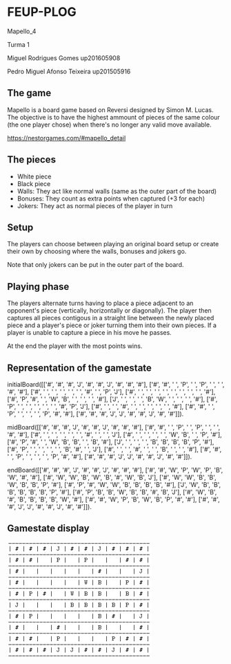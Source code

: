 # FEUP-PLOG

Mapello_4

Turma 1

Miguel Rodrigues Gomes up201605908

Pedro Miguel Afonso Teixeira  up201505916


## The game
Mapello is a board game based on Reversi designed by Simon M. Lucas. The objective is to have the highest ammount of pieces of the same colour (the one player chose) when there's no longer any valid move available. 

https://nestorgames.com/#mapello_detail

## The pieces
 - White piece
 - Black piece
 - Walls: They act like normal walls (same as the outer part of the board)
 - Bonuses: They count as extra points when captured (+3 for each)
 - Jokers: They act as normal pieces of the player in turn


## Setup
The players can choose between playing an original board setup or create their own by choosing where the walls, bonuses and jokers go.

Note that only jokers can be put in the outer part of the board.

## Playing phase
The players alternate turns having to place a piece adjacent to an opponent's piece (vertically, horizontally or diagonally). The player then captures all pieces contigous in a straight line between the newly placed piece and a player's piece or joker turning them into their own pieces. If a player is unable to capture a piece in his move he passes.

At the end the player with the most points wins.

## Representation of the gamestate

initialBoard([['#',   '#',   '#',   'J',   '#',   '#',   'J',   '#',   '#', '#'], 
         ['#', '#', ' ', 'P', ' ', 'P', ' ', ' ', '#', '#'], 
         ['#', ' ', ' ', ' ', ' ', ' ', '#', ' ', 'P', 'J'], 
         ['#', ' ', ' ', ' ', ' ', ' ', ' ', ' ', ' ', '#'], 
         ['#', 'P', '#', ' ', 'W', 'B', ' ', ' ', ' ', '#'], 
         ['J', ' ', ' ', ' ', 'B', 'W', ' ', ' ', ' ', '#'], 
         ['#', 'P', ' ', ' ', ' ', ' ', ' ', '#', 'P', 'J'], 
         ['#', ' ', ' ', '#', ' ', ' ', ' ', ' ', ' ', '#'], 
         ['#', '#', ' ', 'P', ' ', ' ', ' ', 'P', '#', '#'], 
         ['#',   '#',   '#',   'J',   'J',   '#',   '#',   'J',   '#', '#']]).
         
         
midBoard([['#',   '#',   '#',   'J',   '#',   '#',   'J',   '#',   '#', '#'], 
         ['#', '#', ' ', 'P', ' ', 'P', ' ', ' ', '#', '#'], 
         ['#', ' ', ' ', ' ', ' ', ' ', '#', ' ', ' ', 'J'], 
         ['#', ' ', ' ', ' ', ' ', 'W', 'B', ' ', 'P', '#'], 
         ['#', 'P', '#', ' ', 'W', 'B', 'B', ' ', 'B', '#'], 
         ['J', ' ', ' ', ' ', 'B', 'B', 'B', 'B', 'P', '#'], 
         ['#', 'P', ' ', ' ', ' ', ' ', 'B', '#', ' ', 'J'], 
         ['#', ' ', ' ', '#', ' ', ' ', 'B', ' ', ' ', '#'], 
         ['#', '#', ' ', 'P', ' ', ' ', ' ', 'P', '#', '#'], 
         ['#',   '#',   '#',   'J',   'J',   '#',   '#',   'J',   '#', '#']]).       
         
      
endBoard([['#',   '#',   '#',   'J',   '#',   '#',   'J',   '#',   '#', '#'], 
         ['#', '#', 'W', 'P', 'W', 'P', 'B', 'W', '#', '#'], 
         ['#', 'W', 'W', 'B', 'W', 'B', '#', 'W', 'B', 'J'], 
         ['#', 'W', 'W', 'B', 'B', 'W', 'B', 'B', 'P', '#'], 
         ['#', 'P', '#', 'W', 'W', 'B', 'B', 'B', 'B', '#'], 
         ['J', 'W', 'B', 'B', 'B', 'B', 'B', 'B', 'P', '#'], 
         ['#', 'P', 'B', 'B', 'W', 'B', 'B', '#', 'B', 'J'], 
         ['#', 'W', 'B', '#', 'B', 'B', 'B', 'B', 'W', '#'], 
         ['#', '#', 'W', 'P', 'B', 'W', 'B', 'P', '#', '#'], 
         ['#',   '#',   '#',   'J',   'J',   '#',   '#',   'J',   '#', '#']]).      
         
         

## Gamestate display

![Code to print board](https://raw.githubusercontent.com/omiguelgomes/FEUP-PLOG/master/TI/midboardcode.png)




